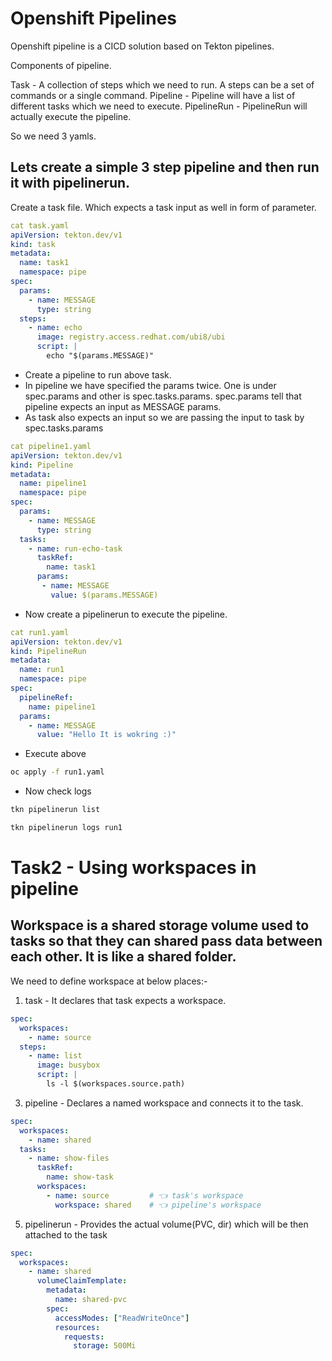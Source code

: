 # Openshift Pipelines

Openshift pipeline is a CICD solution based on Tekton pipelines.

Components of pipeline. 

Task - A collection of steps which we need to run. A steps can be a set of commands or a single command.
Pipeline - Pipeline will have a list of different tasks which we need to execute.
PipelineRun - PipelineRun will actually execute the pipeline.

So we need 3 yamls.

## Lets create a simple 3 step pipeline and then run it with pipelinerun.
Create a task file. Which expects a task input as well in form of parameter.
```yaml
cat task.yaml 
apiVersion: tekton.dev/v1
kind: task
metadata:
  name: task1
  namespace: pipe
spec:
  params:
    - name: MESSAGE
      type: string
  steps:
    - name: echo
      image: registry.access.redhat.com/ubi8/ubi
      script: |
        echo "$(params.MESSAGE)"
```
- Create a pipeline to run above task.
- In pipeline we have specified the params twice. One is under spec.params and other is spec.tasks.params. spec.params tell that pipeline expects an input as MESSAGE params.
- As task also expects an input so we are passing the input to task by spec.tasks.params
```yaml
cat pipeline1.yaml 
apiVersion: tekton.dev/v1
kind: Pipeline
metadata:
  name: pipeline1
  namespace: pipe
spec:
  params: 
    - name: MESSAGE
      type: string
  tasks:
    - name: run-echo-task
      taskRef:
        name: task1
      params: 
       - name: MESSAGE
         value: $(params.MESSAGE)
```
- Now create a pipelinerun to execute the pipeline.
```yaml
cat run1.yaml 
apiVersion: tekton.dev/v1
kind: PipelineRun
metadata:
  name: run1
  namespace: pipe
spec:
  pipelineRef:
    name: pipeline1
  params:
    - name: MESSAGE
      value: "Hello It is wokring :)"
```
- Execute above
```bash
oc apply -f run1.yaml
```
- Now check logs
```bash
tkn pipelinerun list
```
```bash
tkn pipelinerun logs run1
```

# Task2 - Using workspaces in pipeline

## Workspace is a shared storage volume used to tasks so that they can shared pass data between each other. It is like a shared folder.

We need to define workspace at below places:-

1. task - It declares that task expects a workspace.

```yaml
spec:
  workspaces:
    - name: source
  steps:
    - name: list
      image: busybox
      script: |
        ls -l $(workspaces.source.path)
```
3. pipeline - Declares a named workspace and connects it to the task.
```yaml
spec:
  workspaces:
    - name: shared
  tasks:
    - name: show-files
      taskRef:
        name: show-task
      workspaces:
        - name: source         # 👈 task's workspace
          workspace: shared    # 👈 pipeline's workspace
```

5. pipelinerun - Provides the actual volume(PVC, dir) which will be then attached to the task
```yaml
spec:
  workspaces:
    - name: shared
      volumeClaimTemplate:
        metadata:
          name: shared-pvc
        spec:
          accessModes: ["ReadWriteOnce"]
          resources:
            requests:
              storage: 500Mi
```
